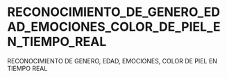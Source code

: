 # RECONOCIMIENTO_DE_GENERO_EDAD_EMOCIONES_COLOR_DE_PIEL_EN_TIEMPO_REAL
RECONOCIMIENTO DE GENERO, EDAD, EMOCIONES, COLOR DE PIEL EN TIEMPO REAL
